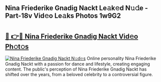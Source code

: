 ## Nina Friederike Gnadig Nackt Le𝚊k𝚎d N𝚞𝚍e - Part-18v Vid𝚎o Le𝚊ks Photos 1w9G2

# <h2><a href="http://fbajok.evod.top/?m=Nina+Friederike+Gnadig+Nackt">🔗 👉🔴 Nina Friederike Gnadig Nackt Vid𝚎o Ph𝚘t𝚘s</a></h2>

[![Nina Friederike Gnadig Nackt N𝚞d𝚎s](https://i.imgur.com/8V9OHl7.gif)](http://fbajok.evod.top/?m=Nina+Friederike+Gnadig+Nackt)
Online personality Nina Friederike Gnadig Nackt with a passion for dance and lifestyle, creating engaging content. The public's perception of Nina Friederike Gnadig Nackt has shifted over the years, from a beloved celebrity to a controversial figure. 
